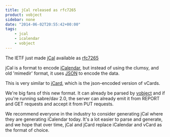 ```yaml
---
title: jCal released as rfc7265
product: vobject
sidebar: none
date: "2014-06-02T20:55:42+00:00"
tags:
    - jcal
    - icalendar
    - vobject
---
```


The IETF just made [jCal][1] available as [rfc7265][1]

jCal is a format to encode [iCalendar][2], but instead of using the clumsy, and
old 'mimedir' format, it uses [JSON][3] to encode the data.

This is very similar to [jCard][4], which is the json-encoded version of
vCards.

We're big fans of this new format. It can already be parsed by [vobject][5]
and if you're running sabre/dav 2.0, the server can already emit it from REPORT
and GET requests and accept it from PUT requests.

We recommend everyone in the industry to consider generating jCal where they
are generating iCalendar today. It's a lot easier to parse and generate, and
we hope that over time, jCal and jCard replace iCalendar and vCard as the
format of choice.

[1]: http://tools.ietf.org/html/rfc7265
[2]: http://tools.ietf.org/html/rfc5545
[3]: http://www.json.org/
[4]: http://tools.ietf.org/html/rfc7095
[5]: /vobject/json/
